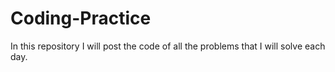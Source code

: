 # Coding-Practice
In this repository I will post the code of all the problems that I will solve each day.
